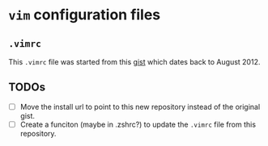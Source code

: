 # `vim` configuration files

## `.vimrc`

This `.vimrc` file was started from this
[gist](https://gist.github.com/rbf/10285648cba3931561e4) which dates back to
August 2012.

## TODOs

- [ ] Move the install url to point to this new repository instead of the
  original gist.
- [ ] Create a funciton (maybe in .zshrc?) to update the `.vimrc` file from
  this repository.
